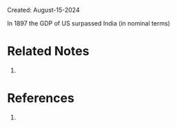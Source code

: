 Created: August-15-2024

In 1897 the GDP of US surpassed India (in nominal terms)

# Related Notes

1. 
# References

1. 
